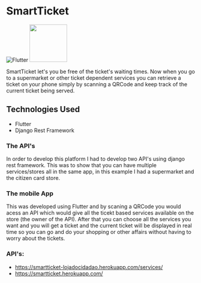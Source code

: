 # SmartTicket

![Flutter](https://flutter.io/assets/flutter-lockup-4cb0ee072ab312e59784d9fbf4fb7ad42688a7fdaea1270ccf6bbf4f34b7e03f.svg "Flutter") <img src="https://www.django-rest-framework.org/img/logo.png" width="100">


SmartTicket let's you be free of the ticket's waiting times. Now when you go to a supermarket or other ticket dependent services you can retrieve a ticket on your phone
simply by scanning a QRCode and keep track of the current ticket being served.

## Technologies Used
* Flutter
* Django Rest Framework

### The API's
In order to develop this platform I had to develop two API's using django rest framework.
This was to show that you can have multiple services/stores all in the same app, in this example I had a supermarket and the citizen card store.


### The mobile App
This was developed using Flutter and by scaning a QRCode you would acess an API which would give all the ticekt based services available on the store (the owner of the API). After that you can choose all the services you want and you will get a ticket and the current ticket will be displayed in real time so you can go and do your shopping or other affairs without having to worry about the tickets.

### API's:
* https://smartticket-lojadocidadao.herokuapp.com/services/
* https://smartticket.herokuapp.com/
